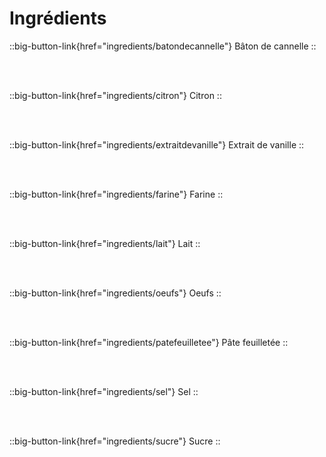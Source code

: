 # Ingrédients

::big-button-link{href="ingredients/batondecannelle"}
Bâton de cannelle
::

<br/>
<br/>

<!-- ::big-button-link{href="ingredients/beurre"}
Beurre
::

<br/>
<br/> -->

::big-button-link{href="ingredients/citron"}
Citron
::

<br/>
<br/>

<!-- ::big-button-link{href="ingredients/cacao"}
Cacao en poudre
::

<br/>
<br/> -->

::big-button-link{href="ingredients/extraitdevanille"}
Extrait de vanille
::

<br/>
<br/>

::big-button-link{href="ingredients/farine"}
Farine
::

<br/>
<br/>

::big-button-link{href="ingredients/lait"}
Lait
::

<br/>
<br/>

<!-- ::big-button-link{href="ingredients/levure"}
Levure chimique
::

<br/>
<br/>

<!--::big-button-link{href="ingredients/levuredeboulanger"}
Levure de boulanger
::

<br/>
<br/> -->

::big-button-link{href="ingredients/oeufs"}
Oeufs
::

<br/>
<br/>

::big-button-link{href="ingredients/patefeuilletee"}
Pâte feuilletée
::

<br/>
<br/>

::big-button-link{href="ingredients/sel"}
Sel
::

<br/>
<br/>

::big-button-link{href="ingredients/sucre"}
Sucre
::

<br/>
<br/>

<!--::big-button-link{href="ingredients/sucrevanille"}
Sucre vanillé
::-->
